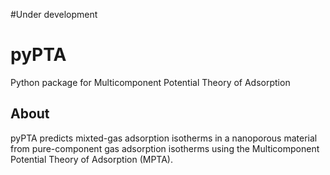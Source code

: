#Under development

# pyPTA
Python package for Multicomponent Potential Theory of Adsorption


## About
pyPTA predicts mixted-gas adsorption isotherms in a nanoporous material from pure-component gas adsorption isotherms using the Multicomponent Potential Theory of Adsorption (MPTA).


